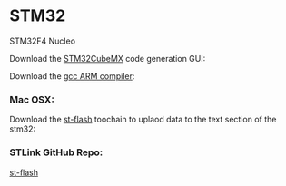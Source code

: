 # STM32
STM32F4 Nucleo 

Download the [STM32CubeMX](https://www.st.com/en/development-tools/stm32cubemx.html) code generation GUI:

Download the [gcc ARM compiler](https://developer.arm.com/open-source/gnu-toolchain/gnu-rm/downloads):

### Mac OSX:
Download the [st-flash](http://macappstore.org/stlink/) toochain to uplaod data to the text section of the stm32: 

### STLink GitHub Repo:
[st-flash](https://github.com/texane/stlink)

